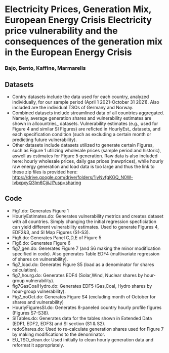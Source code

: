 # Electricity Prices, Generation Mix, European Energy Crisis Electricity price vulnerability and the consequences of the generation mix in the European Energy Crisis 
### Bajo, Bento, Kaffine, Marmarelis

## Datasets 

 * Contry datasets include the data used for each country, analyzed individually, for our sample period (April 1 2021-October 31 2021). Also included are the individual TSOs of Germany and Norway.
 * Combined datasets include streamlined data of all countries aggregated. Namely, average generation shares and vulnerability estimates are shown in allcountries_ datasets. Vulnerability estimates (e.g., used for Figure 4 and similar SI Figures) are reflcted in HourlyEst_ datasets, and each specification condition (such as excluding a certain month or predicting future vulnerability). 
 * Other datasets include datasets utilized to generate certain Figures, such as Figure 1 utilizing wholesale prices (sample period and historic), aswell as estimates for Figure 5 generation. Raw data is also included here: hourly wholesale prices, daily gas prices (newprices), while hourly raw energy generation and load data is too large and thus the link to these zip files is provided here: https://drive.google.com/drive/folders/1iyNvfgKGQ_N0W-IvbxpxyQ3Im6CjiiJI?usp=sharing


## Code

 * Fig1.do: Generates Figure 1
 * HourlyEstimates.do: Generates vulnerability metrics and creates dataset with all countries. Simply changing the initial regression specficiation can yield different vulnerability estimates. Used to generate Figures 4, EDF2&3, and SI Map Figures (S1-S3).
 * Fig5.do: Generates Panel C,D,E of Figure 5
 * Fig6.do: Generates Figure 6
 * fig7_gen.do: Generates Figure 7 (and S6 making the minor modification specified in code). Also generates Table EDF4 (multivariate regression of shares on vulnerability).
 * fig7_load.do: Generates Figure S5 (load as a denominator for shares calculation).
 * fig7_hourg.do: Generates EDF4 (Solar,Wind, Nuclear shares by hour-group vulnerability).
 * fig7GasCoalHydro.do: Generates EDF5 (Gas,Coal, Hydro shares by hour-group vulnerability).
 * Fig7_noOct.do: Generates Figure S4 (excluding month of October for shares and vulnerability)
 * HourlyFiguresSI.do: Generates 8-paneled country hourly profile figures (Figures S7-S38).
 * SITables.do: Generates data for the tables shown in Extended Data (EDF1, EDF2, EDF3) and SI section (S1 & S2).
 * redoShares.do: Used to re-calculate generation shares used for Figure 7 by making modifications to the denominator.
 * EU_TSO_clean.do: Used initially to clean hourly generation data and reformat it appropriately.
